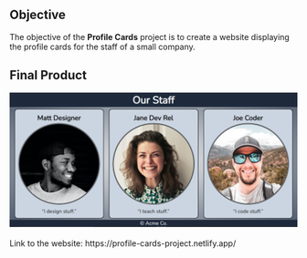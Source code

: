 ## Objective

The objective of the **Profile Cards** project is to create a website displaying the profile cards for the staff of a small company.

## Final Product

<a href="" target="_blank">
  <img src="img/site-overview.png" alt="Profile cards website" title="Click to view the website">
</a>
<br><br>
Link to the website: https://profile-cards-project.netlify.app/
